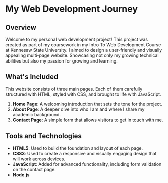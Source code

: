 # My Web Development Journey

## Overview
Welcome to my personal web development project! This project was created as part of my coursework in my Intro To Web Development Course at Kennesaw State University. I aimed to design a user-friendly and visually appealing multi-page website. Showcasing not only my growing technical abilities but also my passion for growing and learning.

## What's Included
This website consists of three main pages. Each of them carefully structured with HTML, styled with CSS, and brought to life with JavaScript.

1. **Home Page**: A welcoming introduction that sets the tone for the project.
2. **About Page**: A deeper dive into who I am and where I share my academic background.
3. **Contact Page**: A simple form that allows visitors to get in touch with me.

## Tools and Technologies
- **HTML5**: Used to build the foundation and layout of each page.
- **CSS3**: Used to create a responsive and visually engaging design that will work across devices.
- **JavaScript**: Added for advanced functionality, including form validation on the contact page.
- **Node.js** 


